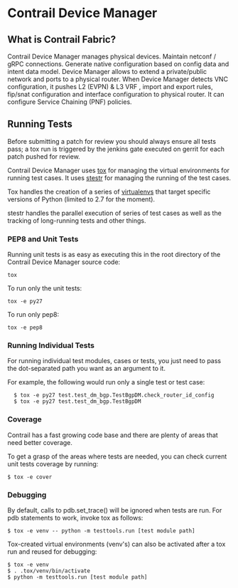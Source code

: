 # Contrail Device Manager

## What is Contrail Fabric?

Contrail Device Manager manages physical devices. Maintain netconf / gRPC
connections. Generate native configuration based on config data and intent
data model. Device Manager allows to extend a private/public network and
ports to a physical router. When Device Manager detects VNC configuration,
it pushes L2 (EVPN) & L3 VRF , import and export rules, fip/snat configuration
and interface configuration to physical router. It can configure
Service Chaining (PNF) policies.

## Running Tests

Before submitting a patch for review you should always ensure all tests pass; a
tox run is triggered by the jenkins gate executed on gerrit for each patch
pushed for review.

Contrail Device Manager uses [tox](http://tox.readthedocs.org/en/latest/) 
for managing the virtual environments for running test cases. It uses
[stestr](https://stestr.readthedocs.io/en/latest/index.html) for managing the
running of the test cases.

Tox handles the creation of a series of
[virtualenvs](https://pypi.python.org/pypi/virtualenv) that target specific
versions of Python (limited to 2.7 for the moment).

stestr handles the parallel execution of series of test cases as well as
the tracking of long-running tests and other things.

### PEP8 and Unit Tests

Running unit tests is as easy as executing this in the root directory
of the Contrail Device Manager source code:

    tox

To run only the unit tests:

    tox -e py27

To run only pep8:

    tox -e pep8

### Running Individual Tests

For running individual test modules, cases or tests, you just need to pass
the dot-separated path you want as an argument to it.

For example, the following would run only a single test or test case:

      $ tox -e py27 test.test_dm_bgp.TestBgpDM.check_router_id_config
      $ tox -e py27 test.test_dm_bgp.TestBgpDM

### Coverage

Contrail has a fast growing code base and there are plenty of areas that need
better coverage.

To get a grasp of the areas where tests are needed, you can check current unit
tests coverage by running:

    $ tox -e cover

### Debugging

By default, calls to pdb.set_trace() will be ignored when tests are run. For
pdb statements to work, invoke tox as follows:

    $ tox -e venv -- python -m testtools.run [test module path]

Tox-created virtual environments (venv's) can also be activated after a tox run
and reused for debugging:

    $ tox -e venv
    $ . .tox/venv/bin/activate
    $ python -m testtools.run [test module path]
